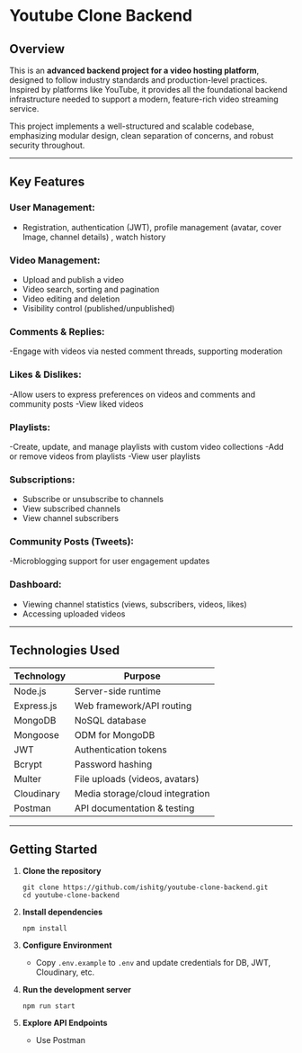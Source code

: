 # Youtube Clone Backend

## Overview

This is an **advanced backend project for a video hosting platform**, designed to follow industry standards and production-level practices. Inspired by platforms like YouTube, it provides all the foundational backend infrastructure needed to support a modern, feature-rich video streaming service.

This project implements a well-structured and scalable codebase, emphasizing modular design, clean separation of concerns, and robust security throughout.

---

## Key Features

### User Management:
 - Registration, authentication (JWT), profile management (avatar, cover Image, channel details) , watch history


### Video Management:

- Upload and publish a video
- Video search, sorting and pagination
- Video editing and deletion
- Visibility control (published/unpublished)

### Comments & Replies:

-Engage with videos via nested comment threads, supporting moderation

### Likes & Dislikes:

-Allow users to express preferences on videos and comments and community posts
-View liked videos

### Playlists:

-Create, update, and manage playlists with custom video collections
-Add or remove videos from playlists
-View user playlists

### Subscriptions: 

- Subscribe or unsubscribe to channels
- View subscribed channels
- View channel subscribers

### Community Posts (Tweets):

-Microblogging support for user engagement updates

### Dashboard:

- Viewing channel statistics (views, subscribers, videos, likes)
- Accessing uploaded videos
---

## Technologies Used

| Technology   | Purpose                               |
|--------------|---------------------------------------|
| Node.js      | Server-side runtime                   |
| Express.js   | Web framework/API routing             |
| MongoDB      | NoSQL database                        |
| Mongoose     | ODM for MongoDB                       |
| JWT          | Authentication tokens                 |
| Bcrypt       | Password hashing                      |
| Multer       | File uploads (videos, avatars)        |
| Cloudinary   | Media storage/cloud integration       |
| Postman      | API documentation & testing           |

---

## Getting Started

1. **Clone the repository**
   ```
   git clone https://github.com/ishitg/youtube-clone-backend.git
   cd youtube-clone-backend
   ```
2. **Install dependencies**
   ```
   npm install
   ```
3. **Configure Environment**
   - Copy `.env.example` to `.env` and update credentials for DB, JWT, Cloudinary, etc.

4. **Run the development server**
   ```
   npm run start
   ```

5. **Explore API Endpoints**
   - Use Postman
